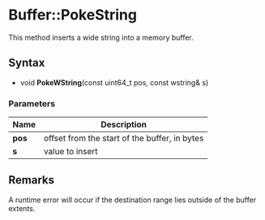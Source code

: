 # Buffer::PokeString #
This method inserts a wide string into a memory buffer.

## Syntax ##
- void **PokeWString**(const uint64_t pos, const wstring& s)

### Parameters ###
| Name | Description |
| ----- | ----- |
| **pos** | offset from the start of the buffer, in bytes |
| **s** | value to insert |

## Remarks ##
A runtime error will occur if the destination range lies outside of the buffer extents.
